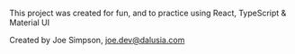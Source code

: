 This project was created for fun, and to practice using React, TypeScript & Material UI

Created by Joe Simpson, joe.dev@dalusia.com
